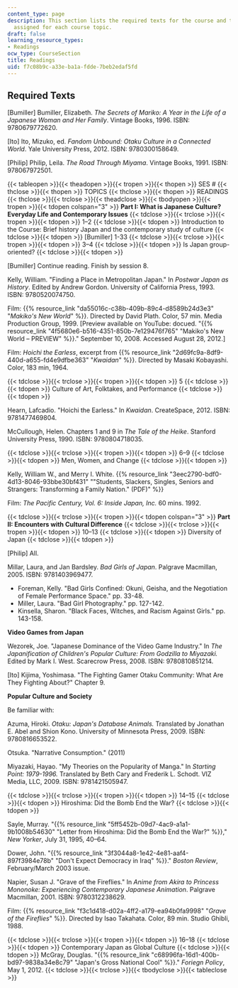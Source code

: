 ```yaml
---
content_type: page
description: This section lists the required texts for the course and the readings
  assigned for each course topic.
draft: false
learning_resource_types:
- Readings
ocw_type: CourseSection
title: Readings
uid: f7c08b9c-a33e-ba1a-fdde-7beb2edaf5fd
---
```

## Required Texts

\[Bumiller\] Bumiller, Elizabeth. *The Secrets of Mariko: A Year in the Life of a Japanese Woman and Her Family*. Vintage Books, 1996. ISBN: 9780679772620.

\[Ito\] Ito, Mizuko, ed. *Fandom Unbound: Otaku Culture in a Connected World*. Yale University Press, 2012. ISBN: 9780300158649.

\[Philip\] Philip, Leila. *The Road Through Miyama*. Vintage Books, 1991. ISBN: 978067972501.

{{< tableopen >}}{{< theadopen >}}{{< tropen >}}{{< thopen >}}
SES #
{{< thclose >}}{{< thopen >}}
TOPICS
{{< thclose >}}{{< thopen >}}
READINGS
{{< thclose >}}{{< trclose >}}{{< theadclose >}}{{< tbodyopen >}}{{< tropen >}}{{< tdopen colspan="3" >}}
**Part I: What is Japanese Culture? Everyday Life and Contemporary Issues**
{{< tdclose >}}{{< trclose >}}{{< tropen >}}{{< tdopen >}}
1–2
{{< tdclose >}}{{< tdopen >}}
Introduction to the Course: Brief history Japan and the contemporary study of culture
{{< tdclose >}}{{< tdopen >}}
\[Bumiller\] 1-33
{{< tdclose >}}{{< trclose >}}{{< tropen >}}{{< tdopen >}}
3–4
{{< tdclose >}}{{< tdopen >}}
Is Japan group-oriented?
{{< tdclose >}}{{< tdopen >}}

\[Bumiller\] Continue reading. Finish by session 8.

Kelly, William. "Finding a Place in Metropolitan Japan." In *Postwar Japan as History*. Edited by Andrew Gordon. University of California Press, 1993. ISBN: 9780520074750.

Film: {{% resource_link "da55016c-c38b-409b-89c4-d8589b24d3e3" "*Makiko's New World*" %}}. Directed by David Plath. Color, 57 min. Media Production Group, 1999. \[Preview available on YouTube: docued. "{{% resource_link "4f5680e6-b516-4351-850b-7e129476f765" "Makiko's New World – PREVIEW" %}}." September 10, 2008. Accessed August 28, 2012.\]

Film: *Hoichi the Earless*, excerpt from {{% resource_link "2d69fc9a-8df9-440d-a655-fd4e9dfbe363" "*Kwaidan*" %}}. Directed by Masaki Kobayashi. Color, 183 min, 1964.

{{< tdclose >}}{{< trclose >}}{{< tropen >}}{{< tdopen >}}
5
{{< tdclose >}}{{< tdopen >}}
Culture of Art, Folktakes, and Performance
{{< tdclose >}}{{< tdopen >}}

Hearn, Lafcadio. "Hoichi the Earless." In *Kwaidan*. CreateSpace, 2012. ISBN: 9781477469804.

McCullough, Helen. Chapters 1 and 9 in *The Tale of the Heike*. Stanford University Press, 1990. ISBN: 9780804718035.

{{< tdclose >}}{{< trclose >}}{{< tropen >}}{{< tdopen >}}
6–9
{{< tdclose >}}{{< tdopen >}}
Men, Women, and Change
{{< tdclose >}}{{< tdopen >}}

Kelly, William W., and Merry I. White. {{% resource_link "3eec2790-bdf0-4d13-8046-93bbe30bf431" "\"Students, Slackers, Singles, Seniors and Strangers: Transforming a Family Nation.\" (PDF)" %}}

Film: *The Pacific Century, Vol. 6: Inside Japan, Inc.* 60 mins. 1992.

{{< tdclose >}}{{< trclose >}}{{< tropen >}}{{< tdopen colspan="3" >}}
**Part II: Encounters with Cultural Difference**
{{< tdclose >}}{{< trclose >}}{{< tropen >}}{{< tdopen >}}
10–13
{{< tdclose >}}{{< tdopen >}}
Diversity of Japan
{{< tdclose >}}{{< tdopen >}}

\[Philip\] All.

Millar, Laura, and Jan Bardsley. *Bad Girls of Japan*. Palgrave Macmillan, 2005. ISBN: 9781403969477.

- Foreman, Kelly. "Bad Girls Confined: Okuni, Geisha, and the Negotiation of Female Performance Space." pp. 33-48.
- Miller, Laura. "Bad Girl Photography." pp. 127-142.
- Kinsella, Sharon. "Black Faces, Witches, and Racism Against Girls." pp. 143-158.

**Video Games from Japan**

Wezorek, Joe. "Japanese Dominance of the Video Game Industry." In *The Japanification of Children's Popular Culture: From Godzilla to Miyazaki.* Edited by Mark I. West. Scarecrow Press, 2008. ISBN: 9780810851214.

\[Ito\] Kijima, Yoshimasa. "The Fighting Gamer Otaku Community: What Are They Fighting About?" Chapter 9.

**Popular Culture and Society**

Be familiar with:

Azuma, Hiroki. *Otaku: Japan's Database Animals.* Translated by Jonathan E. Abel and Shion Kono. University of Minnesota Press, 2009. ISBN: 9780816653522.

Otsuka. "Narrative Consumption." (2011)

Miyazaki, Hayao. "My Theories on the Popularity of Manga." In *Starting Point: 1979-1996.* Translated by Beth Cary and Frederik L. Schodt. VIZ Media, LLC, 2009. ISBN: 9781421505947.

{{< tdclose >}}{{< trclose >}}{{< tropen >}}{{< tdopen >}}
14–15
{{< tdclose >}}{{< tdopen >}}
Hiroshima: Did the Bomb End the War?
{{< tdclose >}}{{< tdopen >}}

Sayle, Murray. "{{% resource_link "5ff5452b-09d7-4ac9-a1a1-9b1008b54630" "Letter from Hiroshima: Did the Bomb End the War?" %}}," *New Yorker*, July 31, 1995, 40–64.

Dower, John. "{{% resource_link "3f3044a8-1e42-4e81-aaf4-897f3984e78b" "Don't Expect Democracy in Iraq" %}}." *Boston Review*, February/March 2003 issue.

Napier, Susan J. "Grave of the Fireflies." In *Anime from Akira to Princess Mononoke: Experiencing Contemporary Japanese Animation*. Palgrave Macmillan, 2001. ISBN: 9780312238629.

Film: {{% resource_link "f3c1d418-d02a-4ff2-a179-ea94b0fa9998" "*Grave of the Fireflies*" %}}. Directed by Isao Takahata. Color, 89 min. Studio Ghibli, 1988.

{{< tdclose >}}{{< trclose >}}{{< tropen >}}{{< tdopen >}}
16–18
{{< tdclose >}}{{< tdopen >}}
Contemporary Japan as Global Culture
{{< tdclose >}}{{< tdopen >}}
McGray, Douglas. "{{% resource_link "c68996fa-16d1-400b-bd97-9838a34e8c79" "Japan's Gross National Cool" %}}." *Foriegn Policy*, May 1, 2012.
{{< tdclose >}}{{< trclose >}}{{< tbodyclose >}}{{< tableclose >}}